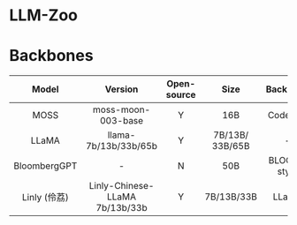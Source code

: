 # LLM-Zoo

# Backbones

| Model        | Version                        | Open-source | Size           | Backbone    | <div style="width:65px">Training Data</div>                                                                                                                                                                                                                                                                     | Languages | Domain  | Demo                                | GitHub                                              | Huggingface                                                       | Paper                                      | Official Blog                                                                                          | Release Time |
| :------------: | :------------------------------: | :-----------: | :--------------: | :-----------: | :---------------------------------------------------------------------------------------------------------------------------------------------------------------------------------------------------------------------------------------------------------------------------------: | :---------: | :-------: | :-----------------------------------: | :---------------------------------------------------: | :-----------------------------------------------------------------: | :------------------------------------------: | :------------------------------------------------------------------------------------------------------: | :------------: |
| MOSS         | moss-moon-003-base             | Y           | 16B            | CodeGen     | <details><summary><b>Details</b></summary>100B Chinese tokens and 20B English tokens</details>                                                                                                                                                                                                                                        | zh, en    | General | [[link](https://moss.fastnlp.top/)] | [[link](https://github.com/OpenLMLab/MOSS)]         | [[link](https://huggingface.co/fnlp/moss-moon-003-base)]          | \-                                         | [[link](https://txsun1997.github.io/blogs/moss.html)]                                                  | 2023.4.21    |
| LLaMA        | llama-7b/13b/33b/65b           | Y           | 7B/13B/<br />33B/65B | \-          | <details><summary><b>Details</b></summary>1T tokens (English CommonCrawl, C4, Github, Wikipedia, Gutenberg and Books3, ArXiv, Stack Exchange)</details>                                                                                                                                                                               | en        | General | \-                                  | [[link](https://github.com/facebookresearch/llama)] | [[link](https://huggingface.co/decapoda-research/llama-7b-hf)]    | [[link](https://arxiv.org/abs/2302.13971)] | [[link](https://ai.facebook.com/blog/large-language-model-llama-meta-ai/)]                             | 2023.02.27   |
| BloombergGPT | \-                             | N           | 50B            | BLOOM-style | <details><summary><b>Details</b></summary>363B financial datasets (web, news, filings, press, bloomberg) and 345B public datasets (PILE, C4, wikipedia)</details>                                                                                                                                                                     | en        | Finance | \-                                  | \-                                                  | \-                                                                | [[link](https://arxiv.org/abs/2303.17564)] | [[link](https://www.bloomberg.com/company/press/bloomberggpt-50-billion-parameter-llm-tuned-finance/)] | 2023.03.30   |
| Linly (伶荔)   | Linly-Chinese-LLaMA 7b/13b/33b | Y           | 7B/13B/33B     | LLaMA       | <details><summary><b>Details</b></summary>Chinese-English parallel corpora [[link](https://statmt.org/wmt18/translation-task.html#download)], Chinese Wikipedia, community interaction, news data [[link](https://github.com/CLUEbenchmark/CLUECorpus2020)], scientific literature [[link](https://github.com/ydli-ai/CSL)]</details> | zh        | General | \-                                  | [[link](https://github.com/CVI-SZU/Linly)]          | [[link](https://huggingface.co/P01son/Linly-Chinese-LLaMA-7b-hf)] | \-                                         | \-                                                                                                     | 2023.3.28    |
